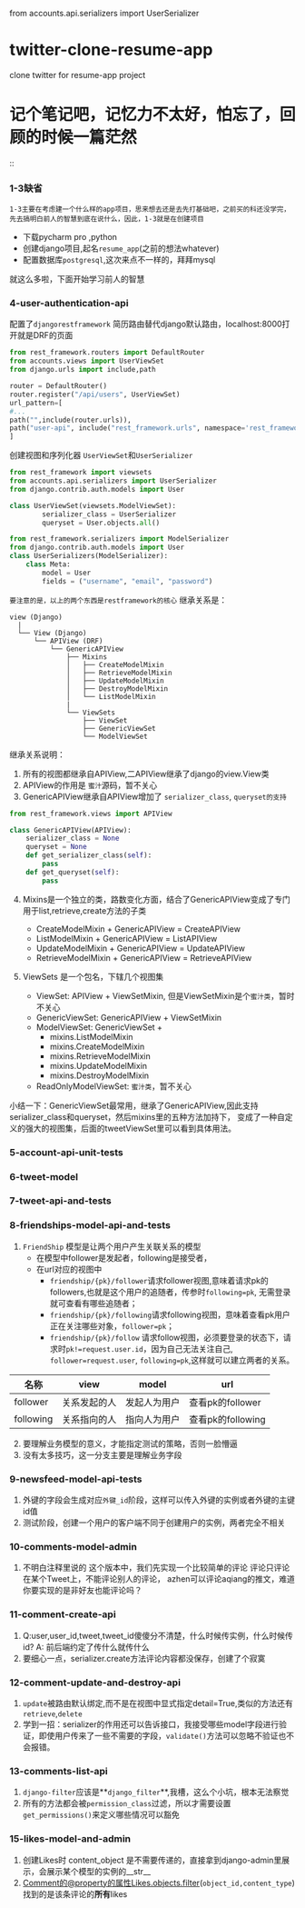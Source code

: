 from accounts.api.serializers import UserSerializer

# twitter-clone-resume-app
clone twitter for resume-app project


# 记个笔记吧，记忆力不太好，怕忘了，回顾的时候一篇茫然
::
### 1-3缺省
`1-3主要在考虑建一个什么样的app项目，思来想去还是去先打基础吧，之前买的科还没学完，先去搞明白前人的智慧到底在说什么，因此，1-3就是在创建项目`
- 下载pycharm pro ,python
- 创建django项目,起名`resume_app`(之前的想法whatever)
- 配置数据库`postgresql`,这次来点不一样的，拜拜mysql

就这么多啦，下面开始学习前人的智慧

### 4-user-authentication-api
配置了`djangorestframework` 简历路由替代django默认路由，localhost:8000打开就是DRF的页面

```python
from rest_framework.routers import DefaultRouter
from accounts.views import UserViewSet
from django.urls import include,path

router = DefaultRouter()
router.register("/api/users", UserViewSet)
url_pattern=[
#...
path("",include(router.urls)),
path("user-api", include("rest_framework.urls", namespace='rest_framework'))
]
```

创建视图和序列化器 `UserViewSet`和`UserSerializer`
```python 
from rest_framework import viewsets
from accounts.api.serializers import UserSerializer
from django.contrib.auth.models import User

class UserViewSet(viewsets.ModelViewSet):
        serializer_class = UserSerializer
        queryset = User.objects.all()
```
```python
from rest_framework.serializers import ModelSerializer
from django.contrib.auth.models import User
class UserSerializers(ModelSerializer):
    class Meta:
        model = User
        fields = ("username", "email", "password")
```

`要注意的是，以上的两个东西是restframework的核心`
继承关系是：
```
view (Django)
  |
  └── View (Django)
      └── APIView (DRF)
          └── GenericAPIView
              ├── Mixins
              │   ├── CreateModelMixin
              │   ├── RetrieveModelMixin
              │   ├── UpdateModelMixin
              │   ├── DestroyModelMixin
              │   └── ListModelMixin
              |
              └── ViewSets
                  ├── ViewSet
                  ├── GenericViewSet
                  └── ModelViewSet
```
继承关系说明：
1. 所有的视图都继承自APIView,二APIView继承了django的view.View类
2. APIView的作用是 `蜜汁`源码，暂不关心
3. GenericAPIView继承自APIView增加了 `serializer_class`, `queryset的支持`
```python
from rest_framework.views import APIView

class GenericAPIView(APIView):
    serializer_class = None
    queryset = None
    def get_serializer_class(self):
        pass
    def get_queryset(self):
        pass
   ```
4. Mixins是一个独立的类，路数变化方面，结合了GenericAPIView变成了专门用于list,retrieve,create方法的子类
    - CreateModelMixin + GenericAPIView = CreateAPIView
    - ListModelMixin + GenericAPIView = ListAPIView
    - UpdateModelMixin + GenericAPIView = UpdateAPIView
    - RetrieveModelMixin + GenericAPIView = RetrieveAPIView

5. ViewSets 是一个包名，下辖几个视图集
    - ViewSet: APIView + ViewSetMixin, 但是ViewSetMixin是个`蜜汁类`，暂时不关心
    - GenericViewSet: GenericAPIView + ViewSetMixin
    - ModelViewSet: GenericViewSet + 
      - mixins.ListModelMixin
      - mixins.CreateModelMixin
      - mixins.RetrieveModelMixin
      - mixins.UpdateModelMixin
      - mixins.DestroyModelMixin
    - ReadOnlyModelViewSet: `蜜汁类`，暂不关心

小结一下：GenericViewSet最常用，继承了GenericAPIView,因此支持serializer_class和queryset，然后mixins里的五种方法加持下，
变成了一种自定义的强大的视图集，后面的tweetViewSet里可以看到具体用法。

###  5-account-api-unit-tests

### 6-tweet-model

### 7-tweet-api-and-tests

### 8-friendships-model-api-and-tests
1. `FriendShip` 模型是让两个用户产生关联关系的模型
   - 在模型中follower是发起者，following是接受者，
   - 在url对应的视图中
     - `friendship/{pk}/follower`请求follower视图,意味着请求pk的followers,也就是这个用户的追随者，传参时`following=pk`,
        无需登录就可查看有哪些追随者；
     - `friendship/{pk}/following`请求following视图，意味着查看pk用户正在关注哪些对象，`follower=pk`；
     - `friendship/{pk}/follow` 请求follow视图，必须要登录的状态下，请求时`pk!=request.user.id`，因为自己无法关注自己,
       `follower=request.user`, `following=pk`,这样就可以建立两者的关系。
     

| 名称        | view   | model  | url            |
|-----------|--------|--------|----------------|
| follower  | 关系发起的人 | 发起人为用户 | 查看pk的follower  |
| following | 关系指向的人 | 指向人为用户 | 查看pk的following |

2. 要理解业务模型的意义，才能指定测试的策略，否则一脸懵逼
3. 没有太多技巧，这一分支主要是理解业务字段

### 9-newsfeed-model-api-tests
1. 外键的字段会生成对应`外键_id`阶段，这样可以传入外键的实例或者外键的主键id值
2. 测试阶段，创建一个用户的客户端不同于创建用户的实例，两者完全不相关

### 10-comments-model-admin
1. 不明白注释里说的 这个版本中，我们先实现一个比较简单的评论
    评论只评论在某个Tweet上，不能评论别人的评论， azhen可以评论aqiang的推文，难道你要实现的是非好友也能评论吗？


### 11-comment-create-api
1. Q:user,user_id,tweet,tweet_id傻傻分不清楚，什么时候传实例，什么时候传id?
    A: 前后端约定了传什么就传什么 
2. 要细心一点，serializer.create方法评论内容都没保存，创建了个寂寞

### 12-comment-update-and-destroy-api
1. `update`被路由默认绑定<pk>,而不是在视图中显式指定detail=True,类似的方法还有`retrieve`,`delete`
2. 学到一招：serializer的作用还可以告诉接口，我接受哪些model字段进行验证，即使用户传来了一些不需要的字段，`validate()`方法可以忽略不验证也不会报错。

### 13-comments-list-api
1. `django-filter`应该是**`django_filter`**,我槽，这么个小坑，根本无法察觉
2. 所有的方法都会被`permission_class`过滤，所以才需要设置`get_permissions()`来定义哪些情况可以豁免


### 15-likes-model-and-admin
1. 创建Likes时 content_object 是不需要传递的，直接拿到django-admin里展示，会展示某个模型的实例的__str__
2. Comment的@property的属性Likes.objects.filter(`object_id,content_type`)找到的是该条评论的**所有**likes